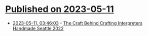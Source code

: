 # [Published on 2023-05-11](index.md)

* [2023-05-11, 03:46:03](https://lobste.rs/s/dyjm4u/craft_behind_crafting_interpreters) - [The Craft Behind Crafting Interpreters Handmade Seattle 2022](https://guide.handmade-seattle.com/c/2022/behind-crafting-interpreters/)
